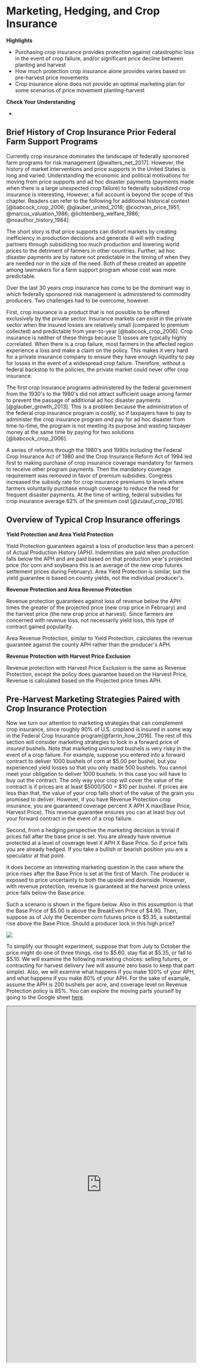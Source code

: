 # Marketing, Hedging, and Crop Insurance

**Highlights**

-   Purchasing crop insurance provides protection against catastrophic loss in the event of crop failure, and/or significant price decline between planting and harvest
-   How much protection crop insurance alone provides varies based on pre-harvest price movements
-   Crop insurance alone does not provide an optimal marketing plan for some scenarios of price movement planting-harvest

**Check Your Understanding**

-   

## Brief History of Crop Insurance Prior Federal Farm Support Programs

Currently crop insurance dominates the landscape of federally sponsored farm programs for risk management [@walters_net_2017]. However, the history of market interventions and price supports in the United States is long and varied. Understanding the economic and political motivations for moving from price supports and ad hoc disaster payments (payments made when there is a large unexpected crop failure) to federally subsidized crop insurance is interesting, However, a full account is beyond the scope of this chapter. Readers can refer to the following for additional historical context [@babcock_crop_2006; @glauber_united_2016; @cochran_price_1951; @marcus_valuation_1986; @lichtenberg_welfare_1986; @noauthor_history_1984].

The short story is that price supports can distort markets by creating inefficiency in production decisions and generate ill will with trading partners through subsidizing too much production and lowering world prices to the detriment of farmers in other countries. Further, ad hoc disaster payments are by nature not predictable in the timing of when they are needed nor in the size of the need. Both of these created an appetite among lawmakers for a farm support program whose cost was more predictable.

Over the last 30 years crop insurance has come to be the dominant way in which federally sponsored risk management is administered to commodity producers. Two challenges had to be overcome, however.

First, crop insurance is a product that is not possible to be offered exclusively by the private sector. Insurance markets can exist in the private sector when the insured losses are relatively small (compared to premium collected) and predictable from year-to-year [@babcock_crop_2006]. Crop insurance is neither of these things because 1) losses are typically highly correlated. When there is a crop failure, most farmers in the affected region experience a loss and make a claim on the policy. This makes it very hard for a private insurance company to ensure they have enough liquidity to pay for losses in the event of a widespread crop failure. Therefore, without a federal backstop to the policies, the private market could never offer crop insurance.

The first crop insurance programs administered by the federal government from the 1930's to the 1980's did not attract sufficient usage among farmer to prevent the passage of additional ad hoc disaster payments [@glauber_growth_2013]. This is a problem because the administration of the federal crop insurance program is costly, so if taxpayers have to pay to administer the crop insurance program *and* pay for ad hoc disaster from time-to-time, the program is not meeting its purpose and wasting taxpayer money at the same time by paying for two solutions [@babcock_crop_2006].

A series of reforms through the 1980's and 1990s including the Federal Crop Insurance Act of 1980 and the Crop Insurance Reform Act of 1994 led first to making purchase of crop insurance coverage mandatory for farmers to receive other program payments. Then the mandatory coverage requirement was removed in favor of premium subsidies. Congress increased the subsidy rate for crop insurance premiums to levels where farmers voluntarily purchase enough coverage to reduce the need for frequent disaster payments. At the time of writing, federal subsidies for crop insurance average 62% of the premium cost [@zulauf_crop_2016].

## Overview of Typical Crop Insurance offerings

**Yield Protection and Area Yield Protection**

Yield Protection guarantees against a loss of production less than a percent of Actual Production History (APH). Indemnities are paid when production falls below the APH and are paid based on that production year's projected price (for corn and soybeans this is an average of the new crop futures settlement prices during February). Area Yield Protection is similar, but the yield guarantee is based on county yields, not the individual producer's.

**Revenue Protection and Area Revenue Protection**

Revenue protection guarantees against loss of revenue below the APH times the greater of the projected price (new crop price in February) and the harvest price (the new crop price at harvest). Since farmers are concerned with revenue loss, not necessarily yield loss, this type of contract gained popularity.

Area Revenue Protection, similar to Yield Protection, calculates the revenue guarantee against the county APH rather than the producer's APH.

**Revenue Protection with Harvest Price Exclusion**

Revenue protection with Harvest Price Exclusion is the same as Revenue Protection, except the policy does guarantee based on the Harvest Price, Revenue is calculated based on the Projected price times APH.

## Pre-Harvest Marketing Strategies Paired with Crop Insurance Protection

Now we turn our attention to marketing strategies that can complement crop insurance, since roughly 90% of U.S. cropland is insured in some way in the Federal Crop Insurance program[@farrin_how_2016]. The rest of this section will consider marketing strategies to lock in a forward price of *insured* bushels. Note that marketing uninsured bushels is very risky in the event of a crop failure. For example, suppose you entered into a forward contract to deliver 1000 bushels of corn at \$5.00 per bushel, but you experienced yield losses so that you only made 500 bushels. You cannot meet your obligation to deliver 1000 bushels. In this case you will have to buy out the contract. The only way your crop will cover the value of the contract is if prices are at least \$5000/500 = \$10 per bushel. If prices are less than that, the value of your crop falls short of the value of the grain you promised to deliver. However, if you have Revenue Protection crop insurance, you are guaranteed coverage percent X APH X max(Base Price, Harvest Price). This revenue guarantee ensures you can at least buy out your forward contract in the event of a crop failure.

Second, from a hedging perspective the marketing decision is trivial if prices fall after the base price is set. You are already have revenue protected at a level of coverage level X APH X Base Price. So if price falls you are already hedged. If you take a bullish or bearish position you are a speculator at that point.

It does become an interesting marketing question in the case where the price rises after the Base Price is set at the first of March. The producer is exposed to price uncertainty to both the upside and downside. However, with revenue protection, revenue is guaranteed at the harvest price unless price falls below the Base price.

Such a scenario is shown in the figure below. Also in this assumption is that the Base Price of \$5.00 is above the BreakEven Price of \$4.90. Then, suppose as of July the December corn futures price is \$5.35, a substantial rise above the Base Price. Should a producer lock in this high price?

![](assets/cropins_ex.png)

To simplify our thought experiment, suppose that from July to October the price might do one of three things, rise to \$5.60, stay flat at \$5.35, or fall to \$5.10. We will examine the following marketing choices: selling futures, or contracting for harvest delivery (we will assume zero basis to keep that part simple). Also, we will examine what happens if you make 100% of your APH, and what happens if you make 80% of your APH. For the sake of example, assume the APH is 200 bushels per acre, and coverage level on Revenue Protection policy is 85%. You can explore the moving parts yourself by going to the Google sheet [here](https://docs.google.com/spreadsheets/d/1rbne8odUljxIuIYP3IRiWyzaQDs83-mjOkuaaDWxb3w/edit?usp=sharing).

<iframe src="https://docs.google.com/spreadsheets/d/1rbne8odUljxIuIYP3IRiWyzaQDs83-mjOkuaaDWxb3w/edit?usp=sharing" title="Marketing with Revenue Protection" width="100%" height="950">

</iframe>
